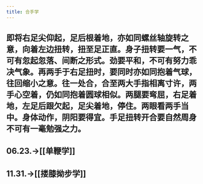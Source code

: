 ```yaml
---
title: 合手学
---
```


## 即将右足尖仰起，足后根着地，亦如同螺丝轴旋转之意，向着左边扭转，扭至足正直。身子扭转要一气，不可有忽起忽落、间断之形式。劲要平和，不可有努力乖决气象。再两手于右足扭时，要同时亦如同抱着气球，往回缩小之意。往一处合，合至两大手指相离寸许，两手心空着，仍如同抱着圆球相似。两腿要弯屈，右足着地，左足后跟欠起，足尖着地，停住。两眼看两手当中。身体动作，阴阳要得宜。手足扭转开合要自然周身不可有一毫勉强之力。

## 06.23.->[[单鞭学]]
## 11.31.->[[搂膝拗步学]]
##
